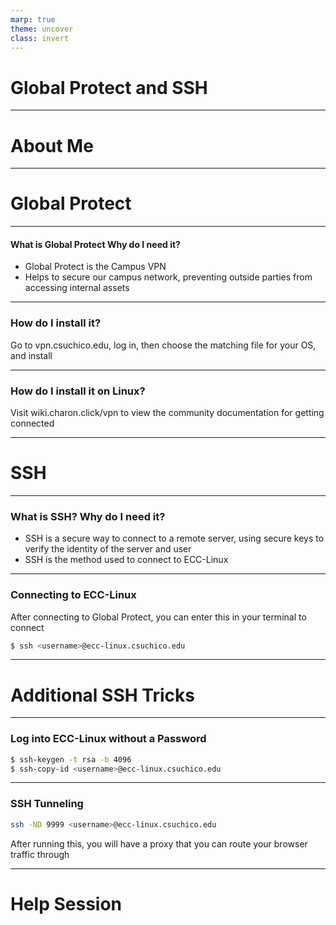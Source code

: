 ```yaml
---
marp: true
theme: uncover
class: invert
---
```


# Global Protect and SSH

---

# About Me

---

# Global Protect

---

#### What is Global Protect Why do I need it?
* Global Protect is the Campus VPN
* Helps to secure our campus network, preventing outside parties from accessing internal assets

---

### How do I install it?
Go to vpn.csuchico.edu, log in, then choose the matching file for your OS, and install

--- 

### How do I install it on Linux?
Visit wiki.charon.click/vpn to view the community documentation for getting connected

---

# SSH

---

### What is SSH? Why do I need it?
* SSH is a secure way to connect to a remote server, using secure keys to verify the identity of the server and user
* SSH is the method used to connect to ECC-Linux

---

### Connecting to ECC-Linux

After connecting to Global Protect, you can enter this in your terminal to connect

```bash
$ ssh <username>@ecc-linux.csuchico.edu
```

---

# Additional SSH Tricks

---

### Log into ECC-Linux without a Password

```bash
$ ssh-keygen -t rsa -b 4096
$ ssh-copy-id <username>@ecc-linux.csuchico.edu
```

---

### SSH Tunneling 

```bash
ssh -ND 9999 <username>@ecc-linux.csuchico.edu
```

After running this, you will have a proxy that you can route your browser traffic through

---

# Help Session